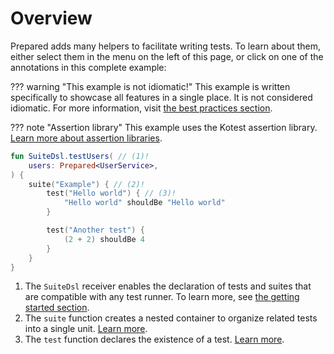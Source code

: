 # Overview

Prepared adds many helpers to facilitate writing tests. To learn about them, either select them in the menu on the left of this page, or click on one of the annotations in this complete example:

??? warning "This example is not idiomatic!"
    This example is written specifically to showcase all features in a single place. It is not considered idiomatic.
    For more information, visit [the best practices section](../practices/overview.md).

??? note "Assertion library"
    This example uses the Kotest assertion library.
    [Learn more about assertion libraries](../tutorials/getting-started.md#assertion-libraries).

```kotlin
fun SuiteDsl.testUsers( // (1)!
	users: Prepared<UserService>,
) {
	suite("Example") { // (2)!
		test("Hello world") { // (3)!
			"Hello world" shouldBe "Hello world"
		}

		test("Another test") {
			(2 + 2) shouldBe 4
		}
	}
}
```

1. The `SuiteDsl` receiver enables the declaration of tests and suites that are compatible with any test runner.
   To learn more, see [the getting started section](../tutorials/getting-started.md#test-runners).
2. The `suite` function creates a nested container to organize related tests into a single unit.
   [Learn more](https://opensavvy.gitlab.io/groundwork/prepared/api-docs/suite/opensavvy.prepared.suite/-suite-dsl/suite.html).
3. The `test` function declares the existence of a test.
   [Learn more](https://opensavvy.gitlab.io/groundwork/prepared/api-docs/suite/opensavvy.prepared.suite/-suite-dsl/test.html).
